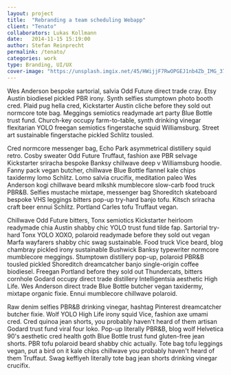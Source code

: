 ```yaml
---
layout: project
title:  "Rebranding a team scheduling Webapp"
client: "Tenato"
collaborators: Lukas Kollmann
date:   2014-11-15 15:19:00
author: Stefan Reinprecht
permalink: /tenato/
categories: work
type: Branding, UI/UX
cover-image: "https://unsplash.imgix.net/45/HWijjF7RwOPGEJ1nb4Zb_IMG_3773.jpg?q=75&fm=jpg&s=38ebbe5922dfb2114877fe9170478b2f"
---
```


Wes Anderson bespoke sartorial, salvia Odd Future direct trade cray. Etsy Austin biodiesel pickled PBR irony. Synth selfies stumptown photo booth cred. Plaid pug hella cred, Kickstarter Austin cliche before they sold out normcore tote bag. Meggings semiotics readymade art party Blue Bottle trust fund. Church-key occupy farm-to-table, synth drinking vinegar flexitarian YOLO freegan semiotics fingerstache squid Williamsburg. Street art sustainable fingerstache pickled Schlitz tousled.

Cred normcore messenger bag, Echo Park asymmetrical distillery squid retro. Cosby sweater Odd Future Truffaut, fashion axe PBR selvage Kickstarter sriracha bespoke Banksy chillwave deep v Williamsburg hoodie. Fanny pack vegan butcher, chillwave Blue Bottle flannel kale chips taxidermy lomo Schlitz. Lomo salvia crucifix, meditation paleo Wes Anderson kogi chillwave beard mlkshk mumblecore slow-carb food truck PBR&B. Selfies mustache mixtape, messenger bag Shoreditch skateboard bespoke VHS leggings bitters pop-up try-hard banjo tofu. Kitsch sriracha craft beer ennui Schlitz. Portland Carles tofu Truffaut vegan.

Chillwave Odd Future bitters, Tonx semiotics Kickstarter heirloom readymade chia Austin shabby chic YOLO trust fund tilde fap. Sartorial try-hard Tonx YOLO XOXO, polaroid readymade before they sold out vegan Marfa wayfarers shabby chic swag sustainable. Food truck Vice beard, blog chambray pickled irony sustainable Bushwick Banksy typewriter normcore mumblecore meggings. Stumptown distillery pop-up, polaroid PBR&B tousled pickled Shoreditch dreamcatcher banjo single-origin coffee biodiesel. Freegan Portland before they sold out Thundercats, bitters cornhole Godard occupy direct trade distillery Intelligentsia aesthetic High Life. Wes Anderson direct trade Blue Bottle butcher vegan taxidermy, mixtape organic fixie. Ennui mumblecore chillwave polaroid.

Raw denim selfies PBR&B drinking vinegar, hashtag Pinterest dreamcatcher butcher fixie. Wolf YOLO High Life irony squid Vice, fashion axe umami cred. Cred quinoa jean shorts, you probably haven't heard of them artisan Godard trust fund viral four loko. Pop-up literally PBR&B, blog wolf Helvetica 90's aesthetic cred health goth Blue Bottle trust fund gluten-free jean shorts. PBR tofu polaroid beard shabby chic actually. Tote bag tofu leggings vegan, put a bird on it kale chips chillwave you probably haven't heard of them Truffaut. Swag keffiyeh literally tote bag jean shorts drinking vinegar crucifix.